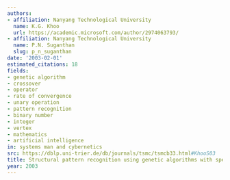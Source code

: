 ```yaml
---
authors:
- affiliation: Nanyang Technological University
  name: K.G. Khoo
  url: https://academic.microsoft.com/author/2974063793/
- affiliation: Nanyang Technological University
  name: P.N. Suganthan
  slug: p_n_suganthan
date: '2003-02-01'
estimated_citations: 18
fields:
- genetic algorithm
- crossover
- operator
- rate of convergence
- unary operation
- pattern recognition
- binary number
- integer
- vertex
- mathematics
- artificial intelligence
in: systems man and cybernetics
src: https://dblp.uni-trier.de/db/journals/tsmc/tsmcb33.html#KhooS03
title: Structural pattern recognition using genetic algorithms with specialized operators
year: 2003
---
```

